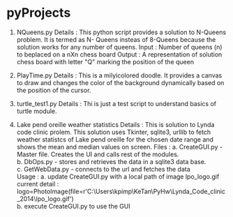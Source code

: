 # pyProjects

1. NQueens.py
Details : This python script provides a solution to N-Queens problem. It is termed as N- Queens insteas of 8-Queens because the solution works for any number of queens.
Input : Number of queens (n) to beplaced on a nXn chess board
Output : A representation of solution chess board with letter "Q" marking the position of the queen


2. PlayTime.py
Details : This is a milyicolored doodle. It provides a canvas to draw and changes the color of the background dynamically based on the position of the cursor.

3. turtle_test1.py
Details : Thi is just a test script to understand basics of turtle module.

4. Lake pend oreille weather statistics
Details : This is solution to Lynda code clinic prolem. This solution uses Tkinter, sqlite3, urllib to fetch weather statistcs of Lake pend oreille for the chosen date range and shows the mean and median values on screen.
Files : 
a. CreateGUI.py - Master file. Creates the UI and calls rest of the modules.   
b. DbOps.py - stores and retrieves the data in a sqlite3 data base.  
c. GetWebData.py - connects to the url and fetches the data  
Usage :
a. update CreateGUI.py with a local path of image lpo_logo.gif  
	current detail : logo=PhotoImage(file=r'C:\Users\kpimp\KeTan\PyHw\Lynda_Code_clinic_2014\lpo_logo.gif')  
b. execute CreateGUI.py to use the GUI  
